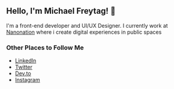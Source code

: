 ## Hello, I'm Michael Freytag! 👋

I'm a front-end developer and UI/UX Designer. I currently work at [Nanonation](http://nanonation.net) where i create digital experiences in public spaces


### Other Places to Follow Me
- [LinkedIn](https://www.linkedin.com/in/mtfreytag)
- [Twitter](https://twitter.com/freytag)
- [Dev.to](https://dev.to/freytag)
- [Instagram](https://dev.to/freytag)
